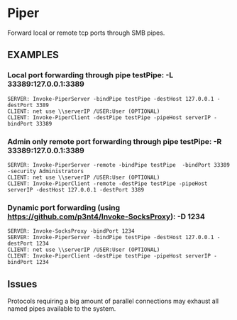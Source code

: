 # Piper
 Forward local or remote tcp ports through SMB pipes.

## EXAMPLES

### Local port forwarding through pipe testPipe: -L 33389:127.0.0.1:3389
```
SERVER: Invoke-PiperServer -bindPipe testPipe -destHost 127.0.0.1 -destPort 3389
CLIENT: net use \\serverIP /USER:User (OPTIONAL)
CLIENT: Invoke-PiperClient -destPipe testPipe -pipeHost serverIP -bindPort 33389
```

### Admin only remote port forwarding through pipe testPipe: -R 33389:127.0.0.1:3389
```
SERVER: Invoke-PiperServer -remote -bindPipe testPipe  -bindPort 33389 -security Administrators
CLIENT: net use \\serverIP /USER:User (OPTIONAL)
CLIENT: Invoke-PiperClient -remote -destPipe testPipe -pipeHost serverIP -destHost 127.0.0.1 -destPort 3389
```

### Dynamic port forwarding (using https://github.com/p3nt4/Invoke-SocksProxy): -D 1234

```
SERVER: Invoke-SocksProxy -bindPort 1234
SERVER: Invoke-PiperServer -bindPipe testPipe -destHost 127.0.0.1 -destPort 1234
CLIENT: net use \\serverIP /USER:User (OPTIONAL)
CLIENT: Invoke-PiperClient -destPipe testPipe -pipeHost serverIP -bindPort 1234
```

## Issues
Protocols requiring a big amount of parallel connections may exhaust all named pipes available to the system.

